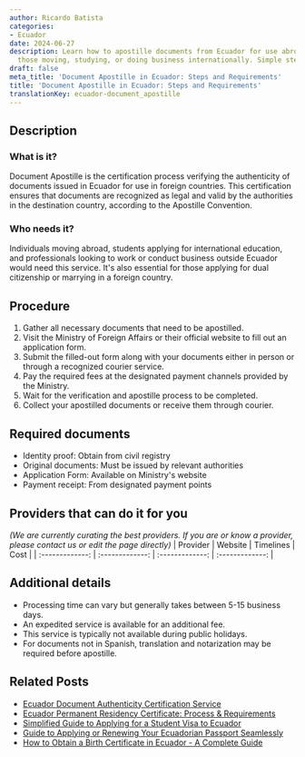 ```yaml
---
author: Ricardo Batista
categories:
- Ecuador
date: 2024-06-27
description: Learn how to apostille documents from Ecuador for use abroad. Ideal for
  those moving, studying, or doing business internationally. Simple step-by-step guide.
draft: false
meta_title: 'Document Apostille in Ecuador: Steps and Requirements'
title: 'Document Apostille in Ecuador: Steps and Requirements'
translationKey: ecuador-document_apostille
---
```



## Description
### What is it?
Document Apostille is the certification process verifying the authenticity of documents issued in Ecuador for use in foreign countries. This certification ensures that documents are recognized as legal and valid by the authorities in the destination country, according to the Apostille Convention.

### Who needs it?
Individuals moving abroad, students applying for international education, and professionals looking to work or conduct business outside Ecuador would need this service. It's also essential for those applying for dual citizenship or marrying in a foreign country.

## Procedure

1. Gather all necessary documents that need to be apostilled.
2. Visit the Ministry of Foreign Affairs or their official website to fill out an application form.
3. Submit the filled-out form along with your documents either in person or through a recognized courier service.
4. Pay the required fees at the designated payment channels provided by the Ministry.
5. Wait for the verification and apostille process to be completed.
6. Collect your apostilled documents or receive them through courier.


## Required documents

- Identity proof: Obtain from civil registry
- Original documents: Must be issued by relevant authorities
- Application Form: Available on Ministry's website
- Payment receipt: From designated payment points


## Providers that can do it for you
_(We are currently curating the best providers. If you are or know a provider, please contact us or edit the page directly)_
| Provider        |     Website     |     Timelines    |       Cost      |
| :-------------: | :-------------: |  :-------------: | :-------------: |

## Additional details

- Processing time can vary but generally takes between 5-15 business days.
- An expedited service is available for an additional fee.
- This service is typically not available during public holidays.
- For documents not in Spanish, translation and notarization may be required before apostille.




## Related Posts

- [Ecuador Document Authenticity Certification Service](https://tramitit.com/guides/ecuador/document_authenticity_certificate/)
- [Ecuador Permanent Residency Certificate: Process & Requirements](https://tramitit.com/guides/ecuador/permanent_residency_certificate/)
- [Simplified Guide to Applying for a Student Visa to Ecuador](https://tramitit.com/guides/ecuador/student_visa_request/)
- [Guide to Applying or Renewing Your Ecuadorian Passport Seamlessly](https://tramitit.com/guides/ecuador/ecuadorian_passport/)
- [How to Obtain a Birth Certificate in Ecuador - A Complete Guide](https://tramitit.com/guides/ecuador/birth_certificate/)